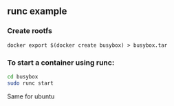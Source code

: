 ## runc example

### Create rootfs
```
docker export $(docker create busybox) > busybox.tar
```

### To start a container using runc:
```sh
cd busybox
sudo runc start
```

Same for ubuntu
